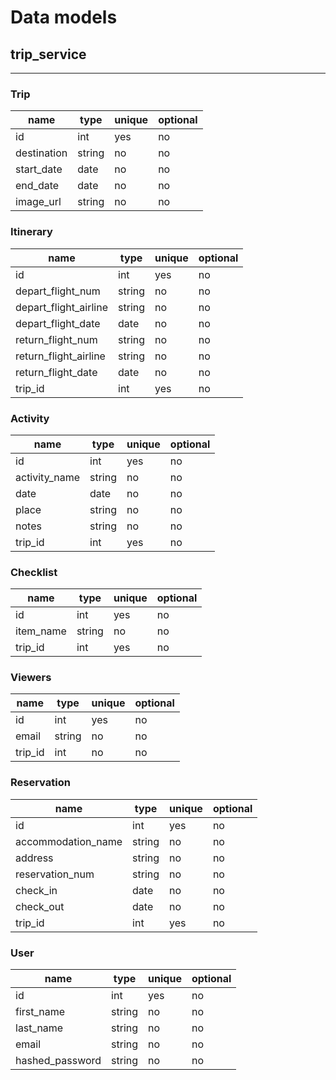 # Data models

## trip_service

---

### Trip

| name             | type   | unique | optional |
| ---------------- | ------ | ------ | -------- |
| id               | int    | yes    | no       |
| destination      | string | no     | no       |
| start_date       | date   | no     | no       |
| end_date         | date   | no     | no       |
| image_url        | string | no     | no       |

### Itinerary

| name                         | type   | unique | optional |
| ---------------------------- | ------ | ------ | -------- |
| id                           | int    | yes    | no       |
| depart_flight_num            | string | no     | no       |
| depart_flight_airline        | string | no     | no       |
| depart_flight_date           | date   | no     | no       |
| return_flight_num            | string | no     | no       |
| return_flight_airline        | string | no     | no       |
| return_flight_date           | date   | no     | no       |
| trip_id                      | int    | yes    | no       |

### Activity

| name             | type   | unique | optional |
| ---------------- | ------ | ------ | -------- |
| id               | int    | yes    | no       |
| activity_name    | string | no     | no       |
| date             | date   | no     | no       |
| place            | string | no     | no       |
| notes            | string | no     | no       |
| trip_id          | int    | yes    | no       |

### Checklist

| name             | type   | unique | optional |
| ---------------- | ------ | ------ | -------- |
| id               | int    | yes    | no       |
| item_name        | string | no     | no       |
| trip_id          | int    | yes    | no       |

### Viewers

| name             | type   | unique | optional |
| ---------------- | ------ | ------ | -------- |
| id               | int    | yes    | no       |
| email            | string | no     | no       |
| trip_id          | int    | no     | no       |

### Reservation

| name                         | type   | unique | optional |
| ---------------------------- | ------ | ------ | -------- |
| id                           | int    | yes    | no       |
| accommodation_name           | string | no     | no       |
| address                      | string | no     | no       |
| reservation_num              | string | no     | no       |
| check_in                     | date   | no     | no       |
| check_out                    | date   | no     | no       |
| trip_id                      | int    | yes    | no       |

### User

| name                         | type   | unique | optional |
| ---------------------------- | ------ | ------ | -------- |
| id                           | int    | yes    | no       |
| first_name                   | string | no     | no       |
| last_name                    | string | no     | no       |
| email                        | string | no     | no       |
| hashed_password              | string | no     | no       |